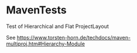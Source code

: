 # MavenTests
Test of Hierarchical and Flat ProjectLayout

See https://www.torsten-horn.de/techdocs/maven-multiproj.htm#Hierarchy-Module

